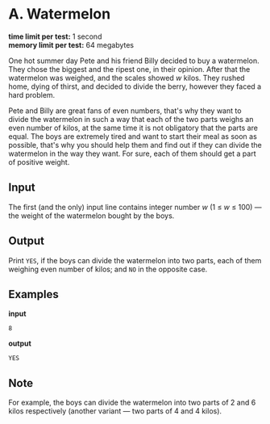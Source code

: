 # A. Watermelon

**time limit per test:** 1 second  
**memory limit per test:** 64 megabytes  

One hot summer day Pete and his friend Billy decided to buy a watermelon. They chose the biggest and the ripest one, in their opinion. After that the watermelon was weighed, and the scales showed *w* kilos. They rushed home, dying of thirst, and decided to divide the berry, however they faced a hard problem.

Pete and Billy are great fans of even numbers, that's why they want to divide the watermelon in such a way that each of the two parts weighs an even number of kilos, at the same time it is not obligatory that the parts are equal. The boys are extremely tired and want to start their meal as soon as possible, that's why you should help them and find out if they can divide the watermelon in the way they want. For sure, each of them should get a part of positive weight.

## Input

The first (and the only) input line contains integer number *w* (1 ≤ *w* ≤ 100) — the weight of the watermelon bought by the boys.

## Output

Print `YES`, if the boys can divide the watermelon into two parts, each of them weighing even number of kilos; and `NO` in the opposite case.

## Examples

**input**

```
8
```

**output**

```
YES
```

## Note

For example, the boys can divide the watermelon into two parts of 2 and 6 kilos respectively (another variant — two parts of 4 and 4 kilos).